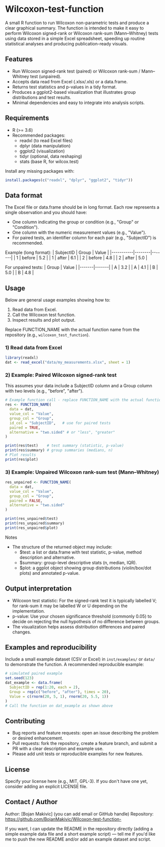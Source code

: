 # Wilcoxon-test-function

A small R function to run Wilcoxon non-parametric tests and produce a clear graphical summary. The function is intended to make it easy to perform Wilcoxon signed-rank or Wilcoxon rank-sum (Mann–Whitney) tests using data stored in a simple Excel spreadsheet, speeding up routine statistical analyses and producing publication-ready visuals.

## Features
- Run Wilcoxon signed-rank test (paired) or Wilcoxon rank-sum / Mann–Whitney test (unpaired).
- Accepts data read from Excel (.xlsx/.xls) or a data.frame.
- Returns test statistics and p-values in a tidy format.
- Produces a ggplot2-based visualization that illustrates group distributions and test results.
- Minimal dependencies and easy to integrate into analysis scripts.

## Requirements
- R (>= 3.6)
- Recommended packages:
  - readxl (to read Excel files)
  - dplyr (data manipulation)
  - ggplot2 (visualization)
  - tidyr (optional, data reshaping)
  - stats (base R, for wilcox.test)

Install any missing packages with:
```r
install.packages(c("readxl", "dplyr", "ggplot2", "tidyr"))
```

## Data format
The Excel file or data.frame should be in long format. Each row represents a single observation and you should have:
- One column indicating the group or condition (e.g., "Group" or "Condition").
- One column with the numeric measurement values (e.g., "Value").
- For paired tests, an identifier column for each pair (e.g., "SubjectID") is recommended.

Example (long format):
| SubjectID | Group  | Value |
|-----------|--------|-------|
| 1         | before | 5.2   |
| 1         | after  | 6.1   |
| 2         | before | 4.8   |
| 2         | after  | 5.0   |

For unpaired tests:
| Group | Value |
|-------|-------|
| A     | 3.2   |
| A     | 4.1   |
| B     | 5.0   |
| B     | 4.8   |

## Usage

Below are general usage examples showing how to:
1. Read data from Excel.
2. Call the Wilcoxon test function.
3. Inspect results and plot output.

Replace FUNCTION_NAME with the actual function name from the repository (e.g., `wilcoxon_test_function`).

### 1) Read data from Excel
```r
library(readxl)
dat <- read_excel("data/my_measurements.xlsx", sheet = 1)
```

### 2) Example: Paired Wilcoxon signed-rank test
This assumes your data include a SubjectID column and a Group column with two levels (e.g., "before", "after").
```r
# Example function call - replace FUNCTION_NAME with the actual function name
res <- FUNCTION_NAME(
  data = dat,
  value_col = "Value",
  group_col = "Group",
  id_col = "SubjectID",   # use for paired tests
  paired = TRUE,
  alternative = "two.sided" # or "less", "greater"
)

print(res$test)    # test summary (statistic, p-value)
print(res$summary) # group summaries (medians, n)
# Plot results
print(res$plot)
```

### 3) Example: Unpaired Wilcoxon rank-sum test (Mann–Whitney)
```r
res_unpaired <- FUNCTION_NAME(
  data = dat,
  value_col = "Value",
  group_col = "Group",
  paired = FALSE,
  alternative = "two.sided"
)

print(res_unpaired$test)
print(res_unpaired$summary)
print(res_unpaired$plot)
```

Notes
- The structure of the returned object may include:
  - $test: a list or data.frame with test statistic, p-value, method description and alternative.
  - $summary: group-level descriptive stats (n, median, IQR).
  - $plot: a ggplot object showing group distributions (violin/box/dot plots) and annotated p-value.

## Output interpretation
- Wilcoxon test statistic: For the signed-rank test it is typically labelled V; for rank-sum it may be labelled W or U depending on the implementation.
- p-value: Use your chosen significance threshold (commonly 0.05) to decide on rejecting the null hypothesis of no difference between groups.
- The visualization helps assess distribution differences and paired changes.

## Examples and reproducibility
Include a small example dataset (CSV or Excel) in `inst/examples/` or `data/` to demonstrate the function. A recommended reproducible example:
```r
# simulated paired example
set.seed(123)
dat_example <- data.frame(
  SubjectID = rep(1:20, each = 2),
  Group = rep(c("before", "after"), times = 20),
  Value = c(rnorm(20, 5, 1), rnorm(20, 5.5, 1))
)
# Call the function on dat_example as shown above
```

## Contributing
- Bug reports and feature requests: open an issue describing the problem or desired enhancement.
- Pull requests: fork the repository, create a feature branch, and submit a PR with a clear description and example use.
- Please add unit tests or reproducible examples for new features.

## License
Specify your license here (e.g., MIT, GPL-3). If you don't have one yet, consider adding an explicit LICENSE file.

## Contact / Author
Author: [Bojan Makivic] (you can add email or GitHub handle)
Repository: https://github.com/BojanMakivic/Wilcoxon-test-function-

If you want, I can update the README in the repository directly (adding a simple example data file and a short example script) — tell me if you'd like me to push the new README and/or add an example dataset and script.

